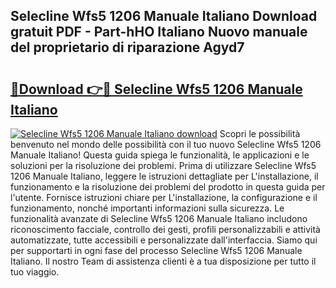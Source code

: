 ## Selecline Wfs5 1206 Manuale Italiano Download gratuit PDF - Part-hHO Italiano Nuovo manuale del proprietario di riparazione Agyd7

# <h2><a href="http://df95oj.blite.top/?on=Selecline+Wfs5+1206+Manuale+Italiano">🔗Download 👉🔴 Selecline Wfs5 1206 Manuale Italiano</a></h2>

[![Selecline Wfs5 1206 Manuale Italiano download](https://i.imgur.com/lujVjoI.png)](http://df95oj.blite.top/?on=Selecline+Wfs5+1206+Manuale+Italiano)
Scopri le possibilità benvenuto nel mondo delle possibilità con il tuo nuovo Selecline Wfs5 1206 Manuale Italiano! Questa guida spiega le funzionalità, le applicazioni e le soluzioni per la risoluzione dei problemi. Prima di utilizzare Selecline Wfs5 1206 Manuale Italiano, leggere le istruzioni dettagliate per L'installazione, il funzionamento e la risoluzione dei problemi del prodotto in questa guida per l'utente. Fornisce istruzioni chiare per L'installazione, la configurazione e il funzionamento, nonché importanti informazioni sulla sicurezza. Le funzionalità avanzate di Selecline Wfs5 1206 Manuale Italiano includono riconoscimento facciale, controllo dei gesti, profili personalizzabili e attività automatizzate, tutte accessibili e personalizzate dall'interfaccia. Siamo qui per supportarti in ogni fase del processo Selecline Wfs5 1206 Manuale Italiano. Il nostro Team di assistenza clienti è a tua disposizione per tutto il tuo viaggio.

